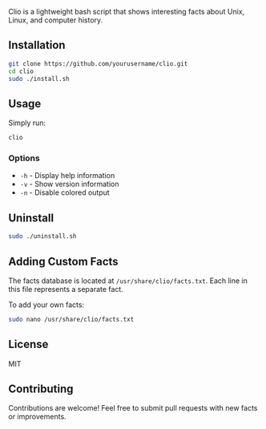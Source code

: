 Clio is a lightweight bash script that shows interesting facts about Unix, Linux, and computer history. 
## Installation

```bash
git clone https://github.com/yourusername/clio.git
cd clio
sudo ./install.sh
```

## Usage

Simply run:

```bash
clio
```

### Options

- `-h` - Display help information
- `-v` - Show version information
- `-n` - Disable colored output

## Uninstall

```bash
sudo ./uninstall.sh
```

## Adding Custom Facts

The facts database is located at `/usr/share/clio/facts.txt`. Each line in this file represents a separate fact.

To add your own facts:

```bash
sudo nano /usr/share/clio/facts.txt
```

## License

MIT

## Contributing

Contributions are welcome! Feel free to submit pull requests with new facts or improvements.
